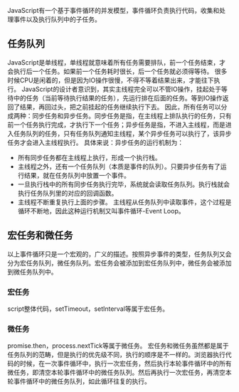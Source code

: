 JavaScript有一个基于事件循环的并发模型，事件循环负责执行代码，收集和处理事件以及执行队列中的子任务。
## 任务队列
JavaScript是单线程，单线程就意味着所有任务需要排队，前一个任务结束，才会执行后一个任务。如果前一个任务耗时很长，后一个任务就必须得等待。
很多时候CPU是闲着的，但是因为IO操作很慢，不得不等着结果出来，才能往下执行。
JavaScript的设计者意识到，其实主线程完全可以不管IO操作，挂起处于等待中的任务（当前等待执行结果的任务），先运行排在后面的任务。等到IO操作返回了结果，再回过头，把之前挂起的任务继续执行下去。
因此，所有任务可以分成两种：同步任务和异步任务。同步任务是指，在主线程上排队执行的任务，只有前一个任务执行完成，才执行下一个任务；异步任务是指，不进入主线程，而是进入任务队列的任务，只有任务队列通知主线程，某个异步任务可以执行了，该异步任务才会进入主线程执行。
具体来说：异步任务的运行机制为：
+ 所有同步任务都在主线程上执行，形成一个执行栈。
+ 主线程之外，还有一个任务队列（本质是事件的队列）。只要异步任务有了运行结果，就在任务队列中放置一个事件。
+ 一旦执行栈中的所有同步任务执行完毕，系统就会读取任务队列。执行栈就会执行任务队列里的对应的回调函数。
+ 主线程不断重复执行上面的步骤。
主线程从任务队列中读取事件，这个过程是循环不断地，因此这种运行机制又叫事件循环-Event Loop。
## 宏任务和微任务
以上事件循环只是一个宏观的，广义的描述。按照异步事件的类型，任务队列又会分为宏任务队列，微任务队列。宏任务会被添加到宏任务队列中，微任务会被添加到微任务队列中。
### 宏任务
script整体代码，setTimeout，setInterval等属于宏任务。
### 微任务
promise.then，process.nextTick等属于微任务。
宏任务和微任务虽然都是属于任务队列的范畴，但是执行的优先级不同，执行的顺序是不一样的。浏览器执行代码的时候，在一次事件循环中，执行一次宏任务，然后执行本轮事件循环中的所有微任务，即清空本轮事件循环中的微任务队列。然后再执行一次宏任务，再清空本轮事件循环中的微任务队列，如此循环往复的执行。
